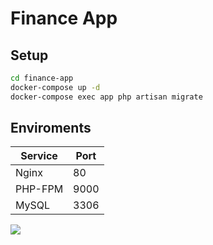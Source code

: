 # Finance App

## Setup
```bash
cd finance-app
docker-compose up -d
docker-compose exec app php artisan migrate
```

## Enviroments
<table>
    <thead>
        <tr>
            <th>Service</th>
            <th>Port</th>
        </tr>
    </thead>
    <tbody>
        <tr>
            <td>Nginx</td>
            <td>80</td>
        </tr>
        <tr>
            <td>PHP-FPM</td>
            <td>9000</td>
        </tr>
        <tr>
            <td>MySQL</td>
            <td>3306</td>
        </tr>
    </tbody>
</table>

[![](https://mermaid.ink/img/eyJjb2RlIjoiZ3JhcGggVERcbiAgICBBW1JlcXVlc3RdIC0tPiBCKE5HSU5YKVxuICAgIEIgLS0-IEMoUEhQLUZQTSlcbiAgICBDIC0tPiBEKE15U1FMKSIsIm1lcm1haWQiOnsidGhlbWUiOiJkZWZhdWx0In0sInVwZGF0ZUVkaXRvciI6ZmFsc2UsImF1dG9TeW5jIjp0cnVlLCJ1cGRhdGVEaWFncmFtIjpmYWxzZX0)](https://mermaid-js.github.io/mermaid-live-editor/edit#eyJjb2RlIjoiZ3JhcGggVERcbiAgICBBW1JlcXVlc3RdIC0tPiBCKE5HSU5YKVxuICAgIEIgLS0-IEMoUEhQLUZQTSlcbiAgICBDIC0tPiBEKE15U1FMKSIsIm1lcm1haWQiOiJ7XG4gIFwidGhlbWVcIjogXCJkZWZhdWx0XCJcbn0iLCJ1cGRhdGVFZGl0b3IiOmZhbHNlLCJhdXRvU3luYyI6dHJ1ZSwidXBkYXRlRGlhZ3JhbSI6ZmFsc2V9)